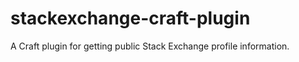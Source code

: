 stackexchange-craft-plugin
==========================

A Craft plugin for getting public Stack Exchange profile information.
